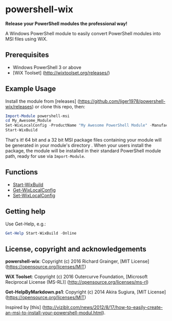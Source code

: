 # powershell-wix
**Release your PowerShell modules the professional way!**

A Windows PowerShell module to easily convert PowerShell modules into MSI files
using WiX.

## Prerequisites
  - Windows PowerShell 3 or above
  - [WiX Toolset] (http://wixtoolset.org/releases/)

## Example Usage
Install the module from
[releases] (https://github.com/liger1978/powershell-wix/releases) or clone this
repo, then:

````powershell
Import-Module powershell-msi
cd My_Awesome_Module
Set-WixLocalConfig -ProductName "My Awesome PowerShell Module" -Manufacturer "John Smith"
Start-WixBuild
````

That's it! 64 bit and a 32 bit MSI package files containing your module will be
generated in your module's directory .  When your users install the package, the
module will be installed in their standard PowerShell module path, ready for use
via `Import-Module`.

## Functions
- [Start-WixBuild](https://github.com/liger1978/powershell-wix/tree/master/docs/start-wixbuild.md)
- [Get-WixLocalConfig](https://github.com/liger1978/powershell-wix/tree/master/docs/get-wixlocalconfig.md)
- [Set-WixLocalConfig](https://github.com/liger1978/powershell-wix/tree/master/docs/set-wixlocalconfig.md)

## Getting help
Use Get-Help, e.g.:

````powershell
Get-Help Start-WixBuild -Online
````

## License, copyright and acknowledgements
**powershell-wix**: Copyright (c) 2016 Richard Grainger,
[MIT License] (https://opensource.org/licenses/MIT)

**WiX Toolset**: Copyright (c) 2016 Outercurve Foundation,
[Microsoft Reciprocal License (MS-RL)] (http://opensource.org/licenses/ms-rl)

**Get-HelpByMarkdown.ps1**: Copyright (c) 2014 Akira Sugiura,
[MIT License] (https://opensource.org/licenses/MIT)

Inspired by [this] (http://viziblr.com/news/2012/8/17/how-to-easily-create-an-msi-to-install-your-powershell-modul.html).
